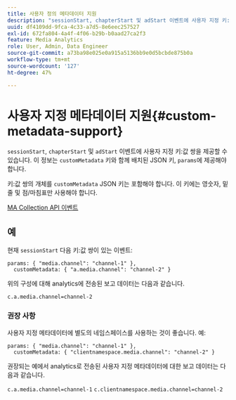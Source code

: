 ```yaml
---
title: 사용자 정의 메타데이터 지원
description: "sessionStart, chapterStart 및 adStart 이벤트에 사용자 지정 키:값 쌍을 제공하는 방법을 알아봅니다."
uuid: df4109dd-9fca-4c33-a7d5-8e6eec257527
exl-id: 672fa804-4a4f-4f06-b29b-b0aad27ca2f3
feature: Media Analytics
role: User, Admin, Data Engineer
source-git-commit: a73ba98e025e0a915a5136bb9e0d5bcbde875b0a
workflow-type: tm+mt
source-wordcount: '127'
ht-degree: 47%

---
```


# 사용자 지정 메타데이터 지원{#custom-metadata-support}

`sessionStart`, `chapterStart` 및 `adStart` 이벤트에 사용자 지정 키:값 쌍을 제공할 수 있습니다. 이 정보는 `customMetadata` 키와 함께 배치된 JSON 키, `params`에 제공해야 합니다.

키:값 쌍의 개체를 `customMetadata` JSON 키는 포함해야 합니다. 이 키에는 영숫자, 밑줄 및 점/마침표만 사용해야 합니다.

[MA Collection API 이벤트](../mc-api-ref/mc-api-events-req.md)

## 예

현재 `sessionStart` 다음 키:값 쌍이 있는 이벤트:

```
params: { "media.channel": "channel-1" },
  customMetadata: { "a.media.channel": "channel-2" }
```

위의 구성에 대해 analytics에 전송된 보고 데이터는 다음과 같습니다.

`c.a.media.channel=channel-2`

### 권장 사항

사용자 지정 메타데이터에 별도의 네임스페이스를 사용하는 것이 좋습니다. 예:

```
params: { "media.channel": "channel-1" },
  customMetadata: { "clientnamespace.media.channel": "channel-2" }
```

권장되는 예에서 analytics로 전송된 사용자 지정 메타데이터에 대한 보고 데이터는 다음과 같습니다.

`c.a.media.channel=channel-1`
`c.clientnamespace.media.channel=channel-2`
